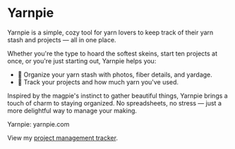 # Yarnpie

Yarnpie is a simple, cozy tool for yarn lovers to keep track of their yarn stash and projects — all in one place. 

Whether you're the type to hoard the softest skeins, start ten projects at once, or you're just starting out, Yarnpie helps you:
- 🌸 Organize your yarn stash with photos, fiber details, and yardage.
- 🧵 Track your projects and how much yarn you've used.

Inspired by the magpie's instinct to gather beautiful things, Yarnpie brings a touch of charm to staying organized. No spreadsheets, no stress — just a more delightful way to manage your making.

Yarnpie: yarnpie.com

View my [project management tracker](https://www.notion.so/snippets-of-san/Project-Manager-1de7aa1eb2af807bb419fa2ad1cd12d6?source=copy_link).